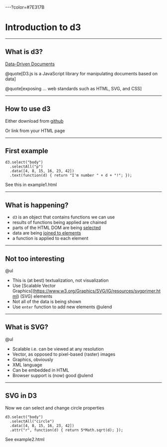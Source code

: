 ---?color=#7E317B

# Introduction to d3


---

## What is d3?

[Data-Driven Documents](https://d3js.org/)

@quote[D3.js is a JavaScript library for manipulating documents based on data]

@quote[exposing ... web standards such as HTML, SVG, and CSS]


---

## How to use d3

Either download from [github](https://github.com/d3/d3)

Or link from your HTML page

<script src="https://d3js.org/d3.v5.js"></script>

---

## First example

```
d3.select("body")
  .selectAll("p")
  .data([4, 8, 15, 16, 23, 42])
  .text(function(d) { return "I'm number " + d + "!"; });
```

See this in example1.html

---

## What is happening?

- `d3` is an object that contains functions we can use
- results of functions being applied are chained
- parts of the HTML DOM are being [selected](https://github.com/d3/d3/blob/master/API.md#selections-d3-selection)
- data are being [joined to elements](https://github.com/d3/d3-selection/blob/v1.4.0/README.md#joining-data)
- a function is applied to each element

---

## Not too interesting

@ul
- This is (at best) textualization, not visualization
- Use [Scalable Vector Graphics[(https://www.w3.org/Graphics/SVG/IG/resources/svgprimer.html) (SVG) elements
- Not all of the data is being shown
- Use `enter` function to add new elements
@ulend

---

## What is SVG?

@ul
- Scalable i.e. can be viewed at any resolution
- Vector, as opposed to pixel-based (raster) images
- Graphics, obviously
- XML language
- Can be embedded in HTML
- Browser support is (now) good
@ulend

---

## SVG in D3

Now we can select and change circle properties

```
d3.select("body")
  .selectAll("circle")
  .data([4, 8, 15, 16, 23, 42])
  .attr("r", function(d) { return 5*Math.sqrt(d); });
```

See example2.html






